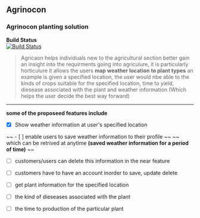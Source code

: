 ## Agrinocon 


### Agrinocon planting solution

**Build Status**  
[![Build Status](https://dev.azure.com/KRANDLE1/Agrinocon/_apis/build/status/Randle-Lanre.Agrinocon?branchName=master)](https://dev.azure.com/KRANDLE1/Agrinocon/_build/latest?definitionId=1&branchName=master)


> Agricaon helps individuals new to the agricultural section better gain an insight
> into the requirments going into agriculure, it is particularly horticulure
> it allows the users **map weather location to plant types** 
> an example is given a specified location, the user would nbe able to the kinds of 
> crops suitable for the specified location, time to yield, diesease associated with the plant
> and weather information (Which helps the user decide the best way forward)

----
__some of the proposeed features include__


- [x] Show weather information at user's specified location

~~ - [ ] enable users to save weather information to their profile ~~
    ~~ which can be retrived at anytime **(saved weather information for a period of time)** ~~

- [ ] customers/users can delete this information in the near feature 

- [ ] customers have to have an account inorder to save, update delete

- [ ] get plant information for the specified location

- [ ] the kind of dieseases associated with the plant 

- [ ] the time to production of the particular plant 




